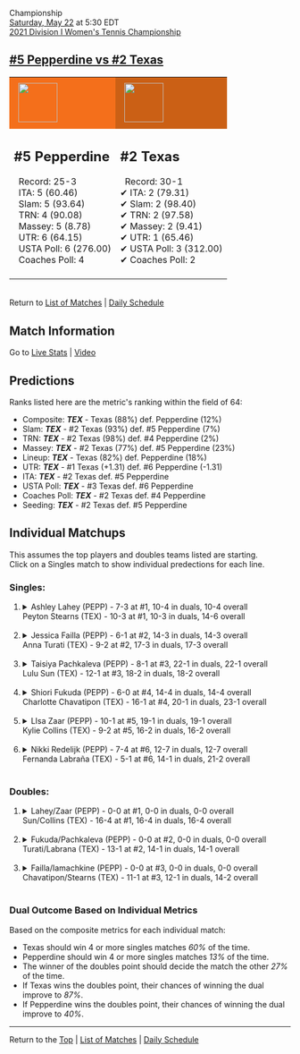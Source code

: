 Championship[](#top)<a name="top"></a>  
[Saturday, May 22](../../schedule.md#05-22) at 5:30 EDT  
[2021 Division I Women's Tennis Championship](../index.md)  
## [#5 Pepperdine vs #2 Texas](https://www.ncaa.com/game/5833709)  

<table><tr style="background-color: #d9d9d9 !important"><td style="background-color: #F46F1B !important"><img src="https://www.ncaa.com/sites/default/files/images/logos/schools/p/pepperdine.70.png" width="70" height="70" style="padding: 8px;" /></td><td style="background-color: #CB6015 !important"><img src="https://www.ncaa.com/sites/default/files/images/logos/schools/t/texas.70.png" width="70" height="70" style="padding: 8px;" /></td></tr><tr>
<td>  

<h2>#5 Pepperdine</h2>  
&nbsp; Record: 25-3<br>  
&nbsp; ITA: 5 (60.46)<br>  
&nbsp; Slam: 5 (93.64)<br>  
&nbsp; TRN: 4 (90.08)<br>  
&nbsp; Massey: 5 (8.78)<br>  
&nbsp; UTR: 6 (64.15)<br>  
&nbsp; USTA Poll: 6 (276.00)<br>  
&nbsp; Coaches Poll: 4<br>  
<br>  

</td>
<td>  

<h2>#2 Texas</h2>  
&nbsp; Record: 30-1<br>  
&#10004; ITA: 2 (79.31)<br>  
&#10004; Slam: 2 (98.40)<br>  
&#10004; TRN: 2 (97.58)<br>  
&#10004; Massey: 2 (9.41)<br>  
&#10004; UTR: 1 (65.46)<br>  
&#10004; USTA Poll: 3 (312.00)<br>  
&#10004; Coaches Poll: 2<br>  
<br>  

</td>
</tr></table>  


<br>Return to [List of Matches](../index.md) &#124; [Daily Schedule](../../schedule.md#05-22)

## Match Information  
Go to [Live Stats](http://scores.tennisticker.de/usa/ustanc/conf/lp.html?lid=83) | [Video](https://tennischannel.com/?utm_source=tennis-dot-com&utm_medium=navigation)  

## Predictions  

Ranks listed here are the metric's ranking within the field of 64:  
- Composite: ***TEX*** - Texas (88%) def. Pepperdine (12%)  
- Slam: ***TEX*** - #2 Texas (93%) def. #5 Pepperdine (7%)  
- TRN: ***TEX*** - #2 Texas (98%) def. #4 Pepperdine (2%)  
- Massey: ***TEX*** - #2 Texas (77%) def. #5 Pepperdine (23%)  
- Lineup: ***TEX*** - Texas (82%) def. Pepperdine (18%)  
- UTR: ***TEX*** - #1 Texas (+1.31) def. #6 Pepperdine (-1.31)  
- ITA: ***TEX*** - #2 Texas def. #5 Pepperdine  
- USTA Poll: ***TEX*** - #3 Texas def. #6 Pepperdine  
- Coaches Poll: ***TEX*** - #2 Texas def. #4 Pepperdine  
- Seeding: ***TEX*** - #2 Texas def. #5 Pepperdine  

## Individual Matchups  
This assumes the top players and doubles teams listed are starting.  
Click on a Singles match to show individual predections for each line.  

### Singles:  

<ol>
<li><details>
<summary markdown="span">Ashley Lahey (PEPP) - 7-3 at #1, 10-4 in duals, 10-4 overall<br>Peyton Stearns (TEX) - 10-3 at #1, 10-3 in duals, 14-6 overall</summary>
<h4>Predictions</h4><ul>
<li>Composite: <b><i>PEPP</i></b> - Lahey (53%) def. Stearns (47%)</li>  
<li>Slam: <b><i>PEPP</i></b> - Lahey (58%) def. Stearns (42%)</li>  
<li>TRN: <b><i>PEPP</i></b> - Lahey (72%) def. Stearns (28%)</li>  
<li>Massey: <b><i>PEPP</i></b> - Lahey (51%) def. Stearns (49%)</li>  
<li>UTR: <b><i>TEX</i></b> - Stearns (67%) def. Lahey (33%)</li>  
<li>ITA: <b><i>TEX</i></b> - Stearns (16.38) def. Lahey (7.80)</li>  
</ul>
</details>&nbsp;</li>
<li><details>
<summary markdown="span">Jessica Failla (PEPP) - 6-1 at #2, 14-3 in duals, 14-3 overall<br>Anna Turati (TEX) - 9-2 at #2, 17-3 in duals, 17-3 overall</summary>
<h4>Predictions</h4><ul>
<li>Composite: <b><i>PEPP</i></b> - Failla (61%) def. Turati (39%)</li>  
<li>Slam: <b><i>PEPP</i></b> - Failla (67%) def. Turati (33%)</li>  
<li>TRN: <b><i>PEPP</i></b> - Failla (76%) def. Turati (24%)</li>  
<li>Massey: <b><i>TEX</i></b> - Turati (62%) def. Failla (38%)</li>  
<li>UTR: <b><i>PEPP</i></b> - Failla (66%) def. Turati (34%)</li>  
<li>ITA: <b><i>PEPP</i></b> - Failla (23.38) def. Turati (17.31)</li>  
</ul>
</details>&nbsp;</li>
<li><details>
<summary markdown="span">Taisiya Pachkaleva (PEPP) - 8-1 at #3, 22-1 in duals, 22-1 overall<br>Lulu Sun (TEX) - 12-1 at #3, 18-2 in duals, 18-2 overall</summary>
<h4>Predictions</h4><ul>
<li>Composite: <b><i>TEX</i></b> - Sun (59%) def. Pachkaleva (41%)</li>  
<li>Slam: <b><i>TEX</i></b> - Sun (54%) def. Pachkaleva (46%)</li>  
<li>TRN: <b><i>PEPP</i></b> - Pachkaleva (61%) def. Sun (39%)</li>  
<li>Massey: <b><i>TEX</i></b> - Sun (59%) def. Pachkaleva (41%)</li>  
<li>UTR: <b><i>TEX</i></b> - Sun (85%) def. Pachkaleva (15%)</li>  
<li>ITA: <b><i>TEX</i></b> - Sun (9.34) def. Pachkaleva (6.37)</li>  
</ul>
</details>&nbsp;</li>
<li><details>
<summary markdown="span">Shiori Fukuda (PEPP) - 6-0 at #4, 14-4 in duals, 14-4 overall<br>Charlotte Chavatipon (TEX) - 16-1 at #4, 20-1 in duals, 23-1 overall</summary>
<h4>Predictions</h4><ul>
<li>Composite: <b><i>TEX</i></b> - Chavatipon (71%) def. Fukuda (29%)</li>  
<li>Slam: <b><i>TEX</i></b> - Chavatipon (64%) def. Fukuda (36%)</li>  
<li>TRN: <b><i>TEX</i></b> - Chavatipon (73%) def. Fukuda (27%)</li>  
<li>Massey: <b><i>TEX</i></b> - Chavatipon (75%) def. Fukuda (25%)</li>  
<li>UTR: <b><i>TEX</i></b> - Chavatipon (74%) def. Fukuda (26%)</li>  
<li>ITA: <b><i>TEX</i></b> - Chavatipon (7.87) def. Fukuda (4.88)</li>  
</ul>
</details>&nbsp;</li>
<li><details>
<summary markdown="span">LIsa Zaar (PEPP) - 10-1 at #5, 19-1 in duals, 19-1 overall<br>Kylie Collins (TEX) - 9-2 at #5, 16-2 in duals, 16-2 overall</summary>
<h4>Predictions</h4><ul>
<li>Composite: <b><i>TEX</i></b> - Collins (72%) def. Zaar (28%)</li>  
<li>Slam: <b><i>TEX</i></b> - Collins (75%) def. Zaar (25%)</li>  
<li>TRN: <b><i>TEX</i></b> - Collins (63%) def. Zaar (37%)</li>  
<li>Massey: <b><i>TEX</i></b> - Collins (74%) def. Zaar (26%)</li>  
<li>UTR: <b><i>TEX</i></b> - Collins (75%) def. Zaar (25%)</li>  
<li>ITA: <b><i>TEX</i></b> - Collins (8.04) def. Zaar (4.47)</li>  
</ul>
</details>&nbsp;</li>
<li><details>
<summary markdown="span">Nikki Redelijk (PEPP) - 7-4 at #6, 12-7 in duals, 12-7 overall<br>Fernanda Labraña (TEX) - 5-1 at #6, 14-1 in duals, 21-2 overall</summary>
<h4>Predictions</h4><ul>
<li>Composite: <b><i>TEX</i></b> - Labraña (86%) def. Redelijk (14%)</li>  
<li>Slam: <b><i>TEX</i></b> - Labraña (85%) def. Redelijk (15%)</li>  
<li>TRN: <b><i>TEX</i></b> - Labraña (94%) def. Redelijk (6%)</li>  
<li>Massey: <b><i>TEX</i></b> - Labraña (82%) def. Redelijk (18%)</li>  
<li>UTR: <b><i>TEX</i></b> - Labraña (82%) def. Redelijk (18%)</li>  
<li>ITA: <b><i>TEX</i></b> - Labraña (4.28) def. Redelijk (1.87)</li>  
</ul>
</details>&nbsp;</li>
</ol>

### Doubles:  

<ol>
<li><details>
<summary markdown="span">Lahey/Zaar (PEPP) - 0-0 at #1, 0-0 in duals, 0-0 overall<br>Sun/Collins (TEX) - 16-4 at #1, 16-4 in duals, 16-4 overall</summary>
<br>Sorry, we don't have any metrics for this match
</details>&nbsp;</li>
<li><details>
<summary markdown="span">Fukuda/Pachkaleva (PEPP) - 0-0 at #2, 0-0 in duals, 0-0 overall<br>Turati/Labrana (TEX) - 13-1 at #2, 14-1 in duals, 14-1 overall</summary>
<br>Sorry, we don't have any metrics for this match
</details>&nbsp;</li>
<li><details>
<summary markdown="span">Failla/Iamachkine (PEPP) - 0-0 at #3, 0-0 in duals, 0-0 overall<br>Chavatipon/Stearns (TEX) - 11-1 at #3, 12-1 in duals, 14-2 overall</summary>
<br>Sorry, we don't have any metrics for this match
</details>&nbsp;</li>
</ol>

### Dual Outcome Based on Individual Metrics  
  
Based on the composite metrics for each individual match:  
- Texas should win 4 or more singles matches *60%* of the time.  
- Pepperdine should win 4 or more singles matches *13%* of the time.  
- The winner of the doubles point should decide the match the other *27%* of the time.  
- If Texas wins the doubles point, their chances of winning the dual improve to *87%*.  
- If Pepperdine wins the doubles point, their chances of winning the dual improve to *40%*.  
  
------

Return to the [Top](#top) &#124; [List of Matches](../index.md) &#124; [Daily Schedule](../../schedule.md#05-22)  

